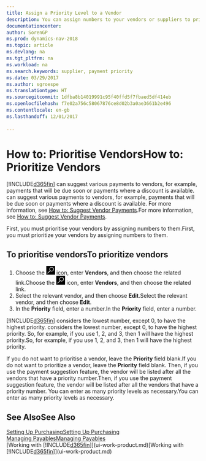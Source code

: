 ```yaml
---
title: Assign a Priority Level to a Vendor
description: You can assign numbers to your vendors or suppliers to prioritise them and facilitate payment suggestions in Dynamics NAV.
documentationcenter: 
author: SorenGP
ms.prod: dynamics-nav-2018
ms.topic: article
ms.devlang: na
ms.tgt_pltfrm: na
ms.workload: na
ms.search.keywords: supplier, payment priority
ms.date: 03/29/2017
ms.author: sgroespe
ms.translationtype: HT
ms.sourcegitcommit: 1dfba8b14019991c95f40ffd5f7fbaed5df414eb
ms.openlocfilehash: f7e02a756c58067876ce8d02b3a0ae3661b2e496
ms.contentlocale: en-gb
ms.lasthandoff: 12/01/2017

---
```

# <a name="how-to-prioritize-vendors"></a><span data-ttu-id="ce19f-103">How to: Prioritise Vendors</span><span class="sxs-lookup"><span data-stu-id="ce19f-103">How to: Prioritize Vendors</span></span>
[!INCLUDE[d365fin](includes/d365fin_md.md)]<span data-ttu-id="ce19f-104"> can suggest various payments to vendors, for example, payments that will be due soon or payments where a discount is available.</span><span class="sxs-lookup"><span data-stu-id="ce19f-104"> can suggest various payments to vendors, for example, payments that will be due soon or payments where a discount is available.</span></span> <span data-ttu-id="ce19f-105">For more information, see [How to: Suggest Vendor Payments](payables-how-suggest-vendor-payments.md).</span><span class="sxs-lookup"><span data-stu-id="ce19f-105">For more information, see [How to: Suggest Vendor Payments](payables-how-suggest-vendor-payments.md).</span></span>

<span data-ttu-id="ce19f-106">First, you must prioritise your vendors by assigning numbers to them.</span><span class="sxs-lookup"><span data-stu-id="ce19f-106">First, you must prioritize your vendors by assigning numbers to them.</span></span>

## <a name="to-prioritize-vendors"></a><span data-ttu-id="ce19f-107">To prioritise vendors</span><span class="sxs-lookup"><span data-stu-id="ce19f-107">To prioritize vendors</span></span>
1. <span data-ttu-id="ce19f-108">Choose the ![Search for Page or Report](media/ui-search/search_small.png "Search for Page or Report icon") icon, enter **Vendors**, and then choose the related link.</span><span class="sxs-lookup"><span data-stu-id="ce19f-108">Choose the ![Search for Page or Report](media/ui-search/search_small.png "Search for Page or Report icon") icon, enter **Vendors**, and then choose the related link.</span></span>
2. <span data-ttu-id="ce19f-109">Select the relevant vendor, and then choose **Edit**.</span><span class="sxs-lookup"><span data-stu-id="ce19f-109">Select the relevant vendor, and then choose **Edit**.</span></span>
3. <span data-ttu-id="ce19f-110">In the **Priority** field, enter a number.</span><span class="sxs-lookup"><span data-stu-id="ce19f-110">In the **Priority** field, enter a number.</span></span>

[!INCLUDE[d365fin](includes/d365fin_md.md)]<span data-ttu-id="ce19f-111"> considers the lowest number, except 0, to have the highest priority.</span><span class="sxs-lookup"><span data-stu-id="ce19f-111"> considers the lowest number, except 0, to have the highest priority.</span></span> <span data-ttu-id="ce19f-112">So, for example, if you use 1, 2, and 3, then 1 will have the highest priority.</span><span class="sxs-lookup"><span data-stu-id="ce19f-112">So, for example, if you use 1, 2, and 3, then 1 will have the highest priority.</span></span>

<span data-ttu-id="ce19f-113">If you do not want to prioritise a vendor, leave the **Priority** field blank.</span><span class="sxs-lookup"><span data-stu-id="ce19f-113">If you do not want to prioritize a vendor, leave the **Priority** field blank.</span></span> <span data-ttu-id="ce19f-114">Then, if you use the payment suggestion feature, the vendor will be listed after all the vendors that have a priority number.</span><span class="sxs-lookup"><span data-stu-id="ce19f-114">Then, if you use the payment suggestion feature, the vendor will be listed after all the vendors that have a priority number.</span></span> <span data-ttu-id="ce19f-115">You can enter as many priority levels as necessary.</span><span class="sxs-lookup"><span data-stu-id="ce19f-115">You can enter as many priority levels as necessary.</span></span>

## <a name="see-also"></a><span data-ttu-id="ce19f-116">See Also</span><span class="sxs-lookup"><span data-stu-id="ce19f-116">See Also</span></span>
[<span data-ttu-id="ce19f-117">Setting Up Purchasing</span><span class="sxs-lookup"><span data-stu-id="ce19f-117">Setting Up Purchasing</span></span>](purchasing-setup-purchasing.md)  
[<span data-ttu-id="ce19f-118">Managing Payables</span><span class="sxs-lookup"><span data-stu-id="ce19f-118">Managing Payables</span></span>](payables-manage-payables.md)  
<span data-ttu-id="ce19f-119">[Working with [!INCLUDE[d365fin](includes/d365fin_md.md)]](ui-work-product.md)</span><span class="sxs-lookup"><span data-stu-id="ce19f-119">[Working with [!INCLUDE[d365fin](includes/d365fin_md.md)]](ui-work-product.md)</span></span>

